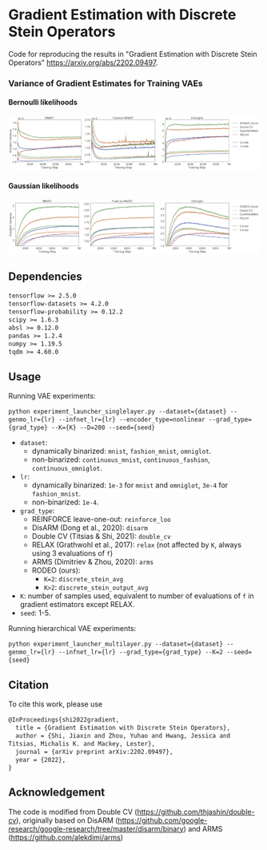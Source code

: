 # Gradient Estimation with Discrete Stein Operators

Code for reproducing the results in "Gradient Estimation with Discrete Stein Operators"
https://arxiv.org/abs/2202.09497.

### Variance of Gradient Estimates for Training VAEs
#### Bernoulli likelihoods
<img src="results/var_dyn.png" width="900">

#### Gaussian likelihoods
<img src="results/var_cont.png" width="900">

## Dependencies
```
tensorflow >= 2.5.0
tensorflow-datasets >= 4.2.0
tensorflow-probability >= 0.12.2
scipy >= 1.6.3
absl >= 0.12.0
pandas >= 1.2.4
numpy >= 1.19.5
tqdm >= 4.60.0
```

## Usage
Running VAE experiments:
```
python experiment_launcher_singlelayer.py --dataset={dataset} --genmo_lr={lr} --infnet_lr={lr} --encoder_type=nonlinear --grad_type={grad_type} --K={K} --D=200 --seed={seed}
```

- `dataset`: 
  - dynamically binarized: `mnist`, `fashion_mnist`, `omniglot`.
  - non-binarized: `continuous_mnist`, `continuous_fashion`, `continuous_omniglot`.
- `lr`: 
  - dynamically binarized: `1e-3` for `mnist` and `omniglot`, `3e-4` for `fashion_mnist`.
  - non-binarized: `1e-4`.
- `grad_type`: 
  - REINFORCE leave-one-out: `reinforce_loo`
  - DisARM (Dong et al., 2020): `disarm`
  - Double CV (Titsias & Shi, 2021): `double_cv`
  - RELAX (Grathwohl et al., 2017): `relax` (not affected by `K`, always using 3 evaluations of `f`)
  - ARMS (Dimitriev & Zhou, 2020): `arms`
  - RODEO (ours): 
    - `K=2`: `discrete_stein_avg`
    - `K>2`: `discrete_stein_output_avg`
- `K`: number of samples used, equivalent to number of evaluations of `f` in gradient estimators except RELAX.
- `seed`: 1-5. 

Running hierarchical VAE experiments:
```
python experiment_launcher_multilayer.py --dataset={dataset} --genmo_lr={lr} --infnet_lr={lr} --grad_type={grad_type} --K=2 --seed={seed}
```

## Citation

To cite this work, please use
```
@InProceedings{shi2022gradient,
  title = {Gradient Estimation with Discrete Stein Operators},
  author = {Shi, Jiaxin and Zhou, Yuhao and Hwang, Jessica and Titsias, Michalis K. and Mackey, Lester},
  journal = {arXiv preprint arXiv:2202.09497},
  year = {2022},
}
```

## Acknowledgement

The code is modified from Double CV (https://github.com/thjashin/double-cv), originally based on DisARM (https://github.com/google-research/google-research/tree/master/disarm/binary) and ARMS (https://github.com/alekdimi/arms)
